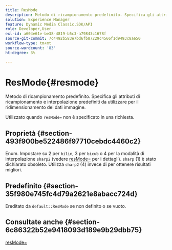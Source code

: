 ```yaml
---
title: ResMode
description: Metodo di ricampionamento predefinito. Specifica gli attributi di ricampionamento e interpolazione predefiniti da utilizzare per il ridimensionamento dei dati immagine.
solution: Experience Manager
feature: Dynamic Media Classic,SDK/API
role: Developer,User
exl-id: a604e61e-be38-4819-b5c3-a79843c1678f
source-git-commit: 7c4492b583e7bd6fb87229c4566f1d9493c8a650
workflow-type: tm+mt
source-wordcount: '83'
ht-degree: 3%

---
```


# ResMode{#resmode}

Metodo di ricampionamento predefinito. Specifica gli attributi di ricampionamento e interpolazione predefiniti da utilizzare per il ridimensionamento dei dati immagine.

Utilizzato quando `resMode=` non è specificato in una richiesta.

## Proprietà {#section-493f900be522486f97710cebdc4460c2}

Enum. Impostare su 2 per `bilin`, 3 per `bicub` o 4 per la modalità di interpolazione `sharp2` (vedere [resMode=](/help/aem-is-ir-api/is-api/http-ref/image-serving-api-ref/c-http-protocol-reference/c-command-reference/r-is-http-resmode.md) per i dettagli). `sharp` (1) è stato dichiarato obsoleto. Utilizza `sharp2` (4) invece di per ottenere risultati migliori.

## Predefinito {#section-35f980e745fc4d79a2621e8abacc724d}

Ereditato da `default::ResMode` se non definito o se vuoto.

## Consultate anche {#section-6c86322b52e9418093d189e9b29dbb75}

[resMode=](../../../../../is-api/image-catalog/image-serving-api-ref/c-image-catalog-reference/c-attributes-reference/r-is-cat-resmode.md#reference-609095ef568743a086f28d87c54dafa2)
